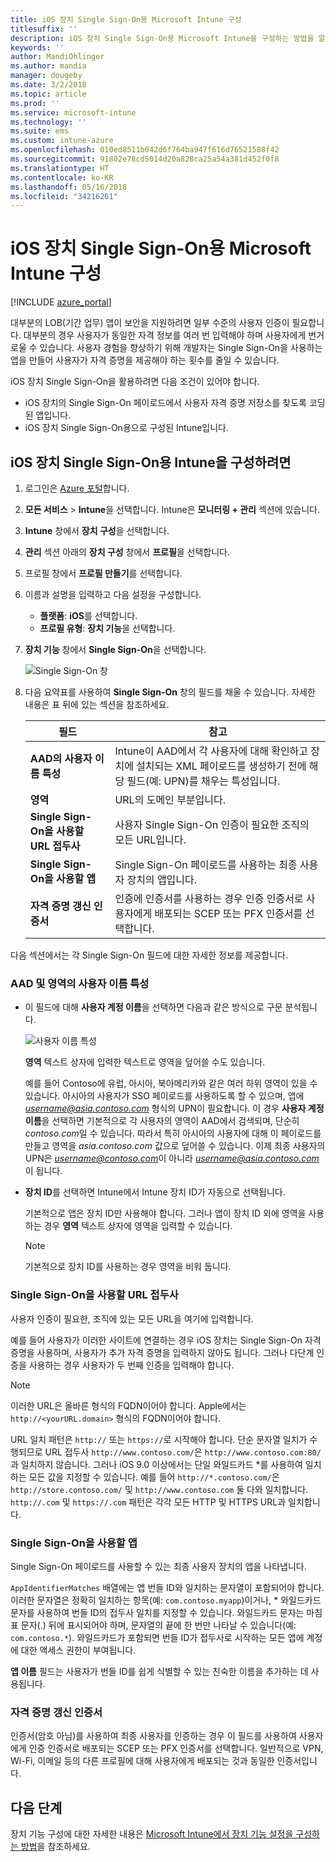 ```yaml
---
title: iOS 장치 Single Sign-On용 Microsoft Intune 구성
titlesuffix: ''
description: iOS 장치 Single Sign-On용 Microsoft Intune을 구성하는 방법을 알아봅니다.
keywords: ''
author: MandiOhlinger
ms.author: mandia
manager: dougeby
ms.date: 3/2/2018
ms.topic: article
ms.prod: ''
ms.service: microsoft-intune
ms.technology: ''
ms.suite: ems
ms.custom: intune-azure
ms.openlocfilehash: 010ed8511b042d6f764ba947f616d76521588f42
ms.sourcegitcommit: 91802e78cd5014d20a828ca25a54a381d452f0f8
ms.translationtype: HT
ms.contentlocale: ko-KR
ms.lasthandoff: 05/16/2018
ms.locfileid: "34216261"
---
```

# <a name="configure-microsoft-intune-for-ios-device-single-sign-on"></a>iOS 장치 Single Sign-On용 Microsoft Intune 구성

[!INCLUDE [azure_portal](./includes/azure_portal.md)]

대부분의 LOB(기간 업무) 앱이 보안을 지원하려면 일부 수준의 사용자 인증이 필요합니다. 대부분의 경우 사용자가 동일한 자격 정보를 여러 번 입력해야 하며 사용자에게 번거로울 수 있습니다. 사용자 경험을 향상하기 위해 개발자는 Single Sign-On을 사용하는 앱을 만들어 사용자가 자격 증명을 제공해야 하는 횟수를 줄일 수 있습니다.

iOS 장치 Single Sign-On을 활용하려면 다음 조건이 있어야 합니다.

- iOS 장치의 Single Sign-On 페이로드에서 사용자 자격 증명 저장소를 찾도록 코딩된 앱입니다.
- iOS 장치 Single Sign-On용으로 구성된 Intune입니다.

## <a name="to-configure-intune-for-ios-device-single-sign-on"></a>iOS 장치 Single Sign-On용 Intune을 구성하려면


1. 로그인은 [Azure 포털](https://portal.azure.com)합니다.
2. **모든 서비스** > **Intune**을 선택합니다. Intune은 **모니터링 + 관리** 섹션에 있습니다.
3. **Intune** 창에서 **장치 구성**을 선택합니다.
4. **관리** 섹션 아래의 **장치 구성** 창에서 **프로필**을 선택합니다.
5. 프로필 창에서 **프로필 만들기**를 선택합니다.
6. 이름과 설명을 입력하고 다음 설정을 구성합니다.
   - **플랫폼**: **iOS**를 선택합니다.
   - **프로필 유형**: **장치 기능**을 선택합니다.
7. **장치 기능** 창에서 **Single Sign-On**을 선택합니다.

   ![Single Sign-On 창](./media/sso-blade.png)

8. 다음 요약표를 사용하여 **Single Sign-On** 창의 필드를 채울 수 있습니다. 자세한 내용은 표 뒤에 있는 섹션을 참조하세요.

   |필드  |참고|
   |---------|---------|
   |**AAD의 사용자 이름 특성**|Intune이 AAD에서 각 사용자에 대해 확인하고 장치에 설치되는 XML 페이로드를 생성하기 전에 해당 필드(예: UPN)를 채우는 특성입니다.|
   |**영역**|URL의 도메인 부분입니다.|
   |**Single Sign-On을 사용할 URL 접두사**|사용자 Single Sign-On 인증이 필요한 조직의 모든 URL입니다.|
   |**Single Sign-On을 사용할 앱**|Single Sign-On 페이로드를 사용하는 최종 사용자 장치의 앱입니다.|
   |**자격 증명 갱신 인증서**|인증에 인증서를 사용하는 경우 인증 인증서로 사용자에게 배포되는 SCEP 또는 PFX 인증서를 선택합니다.|

다음 섹션에서는 각 Single Sign-On 필드에 대한 자세한 정보를 제공합니다.

### <a name="username-attribute-from-aad-and-realm"></a>AAD 및 영역의 사용자 이름 특성

- 이 필드에 대해 **사용자 계정 이름**을 선택하면 다음과 같은 방식으로 구문 분석됩니다.

   ![사용자 이름 특성](media/User-name-attribute.png)

   **영역** 텍스트 상자에 입력한 텍스트로 영역을 덮어쓸 수도 있습니다.

   예를 들어 Contoso에 유럽, 아시아, 북아메리카와 같은 여러 하위 영역이 있을 수 있습니다. 아시아의 사용자가 SSO 페이로드를 사용하도록 할 수 있으며, 앱에 *username@asia.contoso.com* 형식의 UPN이 필요합니다. 이 경우 **사용자 계정 이름**을 선택하면 기본적으로 각 사용자의 영역이 AAD에서 검색되며, 단순히 *contoso.com*일 수 있습니다. 따라서 특히 아시아의 사용자에 대해 이 페이로드를 만들고 영역을 *asia.contoso.com* 값으로 덮어쓸 수 있습니다. 이제 최종 사용자의 UPN은 *username@contoso.com*이 아니라 *username@asia.contoso.com*이 됩니다.

- **장치 ID**를 선택하면 Intune에서 Intune 장치 ID가 자동으로 선택됩니다.

   기본적으로 앱은 장치 ID만 사용해야 합니다. 그러나 앱이 장치 ID 외에 영역을 사용하는 경우 **영역** 텍스트 상자에 영역을 입력할 수 있습니다.

   > [!NOTE]
   > 기본적으로 장치 ID를 사용하는 경우 영역을 비워 둡니다.

### <a name="url-prefixes-that-will-use-single-sign-on"></a>Single Sign-On을 사용할 URL 접두사

사용자 인증이 필요한, 조직에 있는 모든 URL을 여기에 입력합니다.

예를 들어 사용자가 이러한 사이트에 연결하는 경우 iOS 장치는 Single Sign-On 자격 증명을 사용하며, 사용자가 추가 자격 증명을 입력하지 않아도 됩니다. 그러나 다단계 인증을 사용하는 경우 사용자가 두 번째 인증을 입력해야 합니다.

> [!NOTE]
> 이러한 URL은 올바른 형식의 FQDN이어야 합니다. Apple에서는 `http://<yourURL.domain>` 형식의 FQDN이어야 합니다.

URL 일치 패턴은 `http://` 또는 `https://`로 시작해야 합니다. 단순 문자열 일치가 수행되므로 URL 접두사 `http://www.contoso.com/`은 `http://www.contoso.com:80/`과 일치하지 않습니다. 그러나 iOS 9.0 이상에서는 단일 와일드카드 \*를 사용하여 일치하는 모든 값을 지정할 수 있습니다. 예를 들어 `http://*.contoso.com/`은 `http://store.contoso.com/` 및 `http://www.contoso.com` 둘 다와 일치합니다.
`http://.com` 및 `https://.com` 패턴은 각각 모든 HTTP 및 HTTPS URL과 일치합니다.

### <a name="apps-that-will-use-single-sign-on"></a>Single Sign-On을 사용할 앱

Single Sign-On 페이로드를 사용할 수 있는 최종 사용자 장치의 앱을 나타냅니다.

`AppIdentifierMatches` 배열에는 앱 번들 ID와 일치하는 문자열이 포함되어야 합니다. 이러한 문자열은 정확히 일치하는 항목(예: `com.contoso.myapp`)이거나, \* 와일드카드 문자를 사용하여 번들 ID의 접두사 일치를 지정할 수 있습니다. 와일드카드 문자는 마침표 문자(.) 뒤에 표시되어야 하며, 문자열의 끝에 한 번만 나타날 수 있습니다(예: `com.contoso.*`). 와일드카드가 포함되면 번들 ID가 접두사로 시작하는 모든 앱에 계정에 대한 액세스 권한이 부여됩니다.

**앱 이름** 필드는 사용자가 번들 ID를 쉽게 식별할 수 있는 친숙한 이름을 추가하는 데 사용됩니다.

### <a name="credential-renewal-certificate"></a>자격 증명 갱신 인증서

인증서(암호 아님)를 사용하여 최종 사용자를 인증하는 경우 이 필드를 사용하여 사용자에게 인증 인증서로 배포되는 SCEP 또는 PFX 인증서를 선택합니다. 일반적으로 VPN, Wi-Fi, 이메일 등의 다른 프로필에 대해 사용자에게 배포되는 것과 동일한 인증서입니다.

## <a name="next-steps"></a>다음 단계

장치 기능 구성에 대한 자세한 내용은 [Microsoft Intune에서 장치 기능 설정을 구성하는 방법](device-features-configure.md)을 참조하세요.

